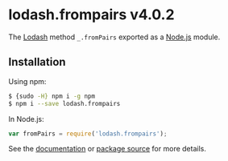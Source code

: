 # lodash.frompairs v4.0.2

The [Lodash](https://lodash.com/) method `_.fromPairs` exported as a [Node.js](https://nodejs.org/) module.

## Installation

Using npm:
```bash
$ {sudo -H} npm i -g npm
$ npm i --save lodash.frompairs
```

In Node.js:
```js
var fromPairs = require('lodash.frompairs');
```

See the [documentation](https://lodash.com/docs#fromPairs) or [package source](https://github.com/lodash/lodash/blob/4.0.2-npm-packages/lodash.frompairs) for more details.
